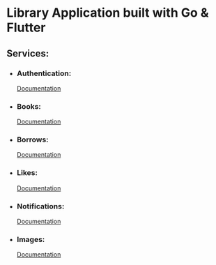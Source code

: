 # Library Application built with Go & Flutter

## Services:
- ### Authentication:
    [Documentation](https://github.com/MousaZa/library-app-go/blob/main/auth/doc.md)
- ### Books:
    [Documentation](https://github.com/MousaZa/library-app-go/blob/main/books/doc.md)
- ### Borrows:
    [Documentation](https://github.com/MousaZa/library-app-go/blob/main/borrows/doc.md)
- ### Likes:
    [Documentation](https://github.com/MousaZa/library-app-go/blob/main/likes/doc.md)
- ### Notifications:
    [Documentation](https://github.com/MousaZa/library-app-go/blob/main/notifications/doc.md)
- ### Images:
    [Documentation](https://github.com/MousaZa/library-app-go/blob/main/images/doc.md)
